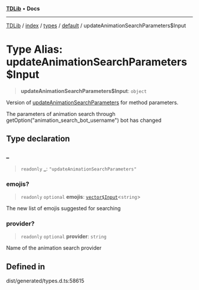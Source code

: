 [**TDLib**](../../../../../../README.md) • **Docs**

***

[TDLib](../../../../../../modules.md) / [index](../../../../../README.md) / [types](../../../README.md) / [default](../README.md) / updateAnimationSearchParameters$Input

# Type Alias: updateAnimationSearchParameters$Input

> **updateAnimationSearchParameters$Input**: `object`

Version of [updateAnimationSearchParameters](updateAnimationSearchParameters.md) for method parameters.

The parameters of animation search through getOption("animation_search_bot_username") bot has changed

## Type declaration

### \_

> `readonly` **\_**: `"updateAnimationSearchParameters"`

### emojis?

> `readonly` `optional` **emojis**: [`vector$Input`](vector$Input.md)\<`string`\>

The new list of emojis suggested for searching

### provider?

> `readonly` `optional` **provider**: `string`

Name of the animation search provider

## Defined in

dist/generated/types.d.ts:58615
